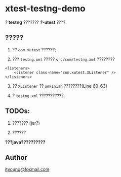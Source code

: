 # xtest-testng-demo

? **testng** ??????? **?-utest** ????

## ?????

1. ?? `com.xutest` ??????;

2. ??? `testng.xml` ????? `src/com/testng.xml` ????????

```
<listeners>
    <listener class-name="com.xutest.XListener" />
</listeners>
```

3. ?? `XListener` ?? `onFinish` ????????(Line 60-63)

4. ? `testng.xml` ???????????.

## TODOs:

1. ??????? (jar?)

2. ??????

**???java??????????**

## Author

ityoung@foxmail.com

